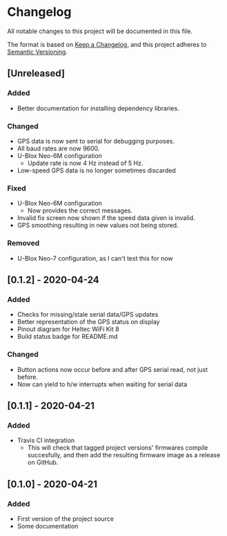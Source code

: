 # Changelog

All notable changes to this project will be documented in this file.

The format is based on
[Keep a Changelog](https://keepachangelog.com/en/1.0.0/),
and this project adheres to
[Semantic Versioning](https://semver.org/spec/v2.0.0.html).

## [Unreleased]

### Added

-   Better documentation for installing dependency libraries.

### Changed

-   GPS data is now sent to serial for debugging purposes.
-   All baud rates are now 9600.
-   U-Blox Neo-6M configuration
    -   Update rate is now 4 Hz instead of 5 Hz.
-   Low-speed GPS data is no longer sometimes discarded

### Fixed

-   U-Blox Neo-6M configuration
    -   Now provides the correct messages.
-   Invalid fix screen now shown if the speed data given is invalid.
-   GPS smoothing resulting in new values not being stored.

### Removed

-   U-Blox Neo-7 configuration, as I can't test this for now

## [0.1.2] - 2020-04-24

### Added

-   Checks for missing/stale serial data/GPS updates
-   Better representation of the GPS status on display
-   Pinout diagram for Heltec WiFi Kit 8
-   Build status badge for README.md

### Changed

-   Button actions now occur before and after GPS serial read,
    not just before.
-   Now can yield to h/w interrupts when waiting for serial data

## [0.1.1] - 2020-04-21

### Added

-   Travis CI integration
    -   This will check that tagged project versions' firmwares compile
        succesfully, and then add the resulting firmware image as a release on
        GitHub.

## [0.1.0] - 2020-04-21

### Added

-   First version of the project source
-   Some documentation
